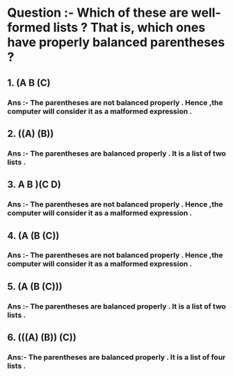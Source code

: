 # Question :- Which of these are well-formed lists ? That is, which ones have properly balanced parentheses ?

## 1.   (A B (C)

### Ans :- The parentheses are not balanced properly . Hence ,the computer will consider it as a malformed expression .

## 2.   ((A) (B))

### Ans :- The parentheses are balanced properly . It is a list of two lists .

## 3.   A B )(C D)

### Ans :- The parentheses are not balanced properly . Hence ,the computer will consider it as a malformed expression .

## 4.   (A (B (C))
  
### Ans :- The parentheses are not balanced properly . Hence ,the computer will consider it as a malformed expression .

## 5.   (A (B (C)))

### Ans :- The parentheses are balanced properly . It is a list of two lists .

## 6.   (((A) (B)) (C))

### Ans:- The parentheses are balanced properly . It is a list of four lists .

